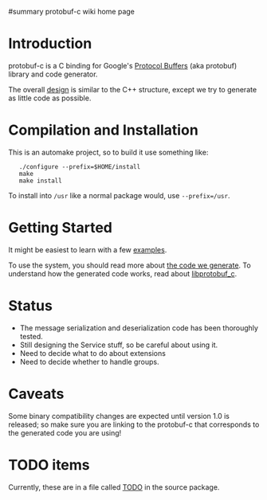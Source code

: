 ﻿#summary protobuf-c wiki home page

# Introduction #

protobuf-c is a C binding for Google's [Protocol Buffers](http://code.google.com/p/protobuf/) (aka protobuf) library and code generator.

The overall [design](Design.md) is similar to the C++ structure,
except we try to generate as little code as possible.

# Compilation and Installation #
This is an automake project, so to build it use something like:
```
   ./configure --prefix=$HOME/install
   make
   make install
```
To install into `/usr` like a normal package would, use `--prefix=/usr`.

# Getting Started #
It might be easiest to learn with a few [examples](Examples.md).

To use the system, you should read more
about [the code we generate](Generated_Code.md).
To understand how the generated code works,
read about [libprotobuf\_c](libprotobuf_c.md).

# Status #
  * The message serialization and deserialization code has been thoroughly tested.
  * Still designing the Service stuff, so be careful about using it.
  * Need to decide what to do about extensions
  * Need to decide whether to handle groups.

# Caveats #

Some binary compatibility changes are expected until version 1.0 is released; so make sure you are linking to the protobuf-c that corresponds to the generated code you are using!

# TODO items #
Currently, these are in a file called [TODO](http://code.google.com/p/protobuf-c/source/browse/trunk/TODO) in the source package.